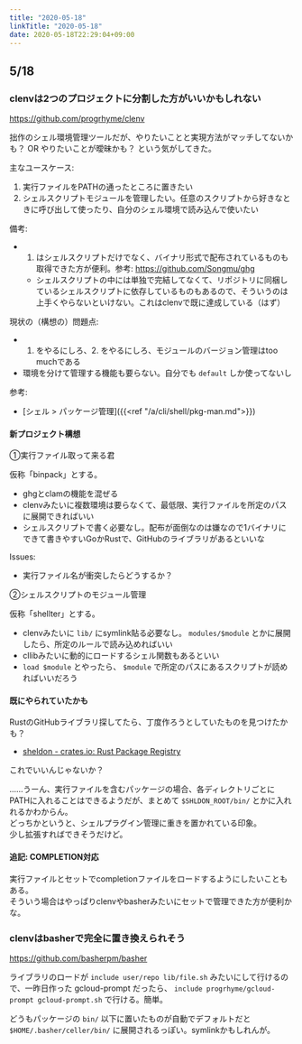 ```yaml
---
title: "2020-05-18"
linkTitle: "2020-05-18"
date: 2020-05-18T22:29:04+09:00
---
```


## 5/18
### clenvは2つのプロジェクトに分割した方がいいかもしれない

https://github.com/progrhyme/clenv

拙作のシェル環境管理ツールだが、やりたいことと実現方法がマッチしてないかも？ OR やりたいことが曖昧かも？ という気がしてきた。

主なユースケース:

1. 実行ファイルをPATHの通ったところに置きたい
1. シェルスクリプトモジュールを管理したい。任意のスクリプトから好きなときに呼び出して使ったり、自分のシェル環境で読み込んで使いたい

備考:

- 1. はシェルスクリプトだけでなく、バイナリ形式で配布されているものも取得できた方が便利。参考: https://github.com/Songmu/ghg
  - シェルスクリプトの中には単独で完結してなくて、リポジトリに同梱しているシェルスクリプトに依存しているものもあるので、そういうのは上手くやらないといけない。これはclenvで既に達成している（はず）

現状の（構想の）問題点:

- 1. をやるにしろ、2. をやるにしろ、モジュールのバージョン管理はtoo muchである
- 環境を分けて管理する機能も要らない。自分でも `default` しか使ってないし

参考:

- [シェル > パッケージ管理]({{<ref "/a/cli/shell/pkg-man.md">}})

#### 新プロジェクト構想

①実行ファイル取って来る君

仮称「binpack」とする。

- ghgとclamの機能を混ぜる
- clenvみたいに複数環境は要らなくて、最低限、実行ファイルを所定のパスに展開できればいい
- シェルスクリプトで書く必要なし。配布が面倒なのは嫌なので1バイナリにできて書きやすいGoかRustで、GitHubのライブラリがあるといいな

Issues:

- 実行ファイル名が衝突したらどうするか？

②シェルスクリプトのモジュール管理

仮称「shellter」とする。

- clenvみたいに `lib/` にsymlink貼る必要なし。 `modules/$module` とかに展開したら、所定のルールで読み込めればいい
- cllibみたいに動的にロードするシェル関数もあるといい
- `load $module` とやったら、 `$module` で所定のパスにあるスクリプトが読めればいいだろう

#### 既にやられていたかも

RustのGitHubライブラリ探してたら、丁度作ろうとしていたものを見つけたかも？

- [sheldon - crates.io: Rust Package Registry](https://crates.io/crates/sheldon)

これでいいんじゃないか？

……うーん、実行ファイルを含むパッケージの場合、各ディレクトリごとにPATHに入れることはできるようだが、まとめて `$SHLDON_ROOT/bin/` とかに入れれるかわからん。  
どっちかというと、シェルプラグイン管理に重きを置かれている印象。  
少し拡張すればできそうだけど。

#### 追記: COMPLETION対応

実行ファイルとセットでcompletionファイルをロードするようにしたいこともある。  
そういう場合はやっぱりclenvやbasherみたいにセットで管理できた方が便利かな。

### clenvはbasherで完全に置き換えられそう

https://github.com/basherpm/basher

ライブラリのロードが `include user/repo lib/file.sh` みたいにして行けるので、一昨日作った gcloud-prompt だったら、 `include progrhyme/gcloud-prompt gcloud-prompt.sh` で行ける。簡単。

どうもパッケージの `bin/` 以下に置いたものが自動でデフォルトだと `$HOME/.basher/celler/bin/` に展開されるっぽい。symlinkかもしれんが。
